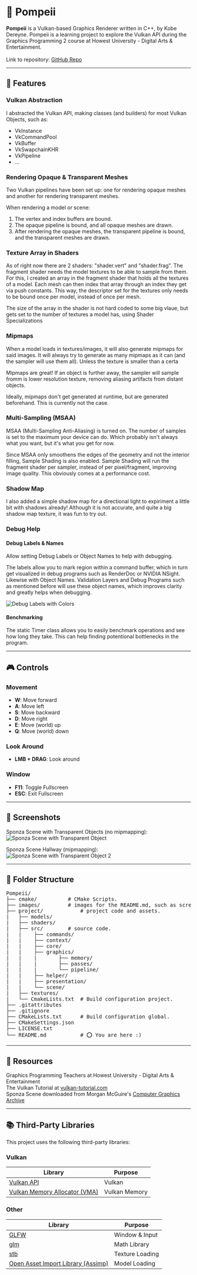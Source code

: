 ﻿# 🌋 Pompeii

**Pompeii** is a Vulkan-based Graphics Renderer written in C++, by Kobe Dereyne.
Pompeii is a learning project to explore the Vulkan API
during the Graphics Programming 2 course at Howest University - Digital Arts & Entertainment.
<br>
<br>
Link to repository: [GitHub Repo](https://github.com/Kobazaaa/Pompeii.git)

---

## 🌟 Features

### Vulkan Abstraction

I abstracted the Vulkan API, making classes (and builders) for most Vulkan Objects, such as:

- VkInstance
- VkCommandPool
- VkBuffer
- VkSwapchainKHR
- VkPipeline
- ...


### Rendering Opaque & Transparent Meshes

Two Vulkan pipelines have been set up: one for rendering opaque meshes and another for rendering transparent meshes.

When rendering a model or scene:

1. The vertex and index buffers are bound.
2. The opaque pipeline is bound, and all opaque meshes are drawn.
3. After rendering the opaque meshes, the transparent pipeline is bound, and the transparent meshes are drawn.

### Texture Array in Shaders

As of right now there are 2 shaders: "shader.vert" and "shader.frag". The fragment shader needs the model textures
to be able to sample from them. For this, I created an array in the fragment shader that holds all the textures of a model. Each mesh
can then index that array through an index they get via push constants. This way, the descriptor set for the textures only needs to be bound 
once per model, instead of once per mesh.

The size of the array in the shader is not hard coded to some big vlaue, but gets set to the number of textures a model has, using Shader Specializations

### Mipmaps

When a model loads in textures/images, it will also generate mipmaps for said images.
It will always try to generate as many mipmaps as it can (and the sampler will use them all).
Unless the texture is smaller than a certa

Mipmaps are great!
If an object is further away, the sampler will sample fromm is lower resolution texture, removing aliasing artifacts from distant objects.

Ideally, mipmaps don't get generated at runtime, but are generated beforehand. This is currently not the case.

### Multi-Sampling (MSAA)

MSAA (Multi-Sampling Anti-Aliasing) is turned on. The number of samples is set to the maximum your device can do.
Which probably isn't always what you want, but it's what you get for now.

Since MSAA only smoothens the edges of the geometry and not the interior filling, Sample Shading is also enabled.
Sample Shading will run the fragment shader per sampler, instead of per pixel/fragment, improving image quality. This obviously comes at a performance cost.

### Shadow Map

I also added a simple shadow map for a directional light to expiriment a little bit with shadows already! Although it is not accurate, and quite a big shadow map texture, it was fun to try out.

### Debug Help

#### Debug Labels & Names

Allow setting Debug Labels or Object Names to help with debugging.

The labels allow you to mark region within a command buffer, which in turn get visualized in debug programs such as RenderDoc or NVIDIA NSight.
<br>Likewise with Object Names. Validation Layers and Debug Programs such as mentioned before will use these object names, which improves clarity and greatly helps when debugging.

![Debug Labels with Colors](./images/DebugLabels.png)

#### Benchmarking

The static Timer class allows you to easily benchmark operations and see how long they take. This can help finding potentional bottlenecks in the program.

---

## 🎮 Controls

### Movement
- **W**: Move forward
- **A**: Move left
- **S**: Move backward
- **D**: Move right
- **E**: Move (world) up
- **Q**: Move (world) down

### Look Around
- **LMB + DRAG**: Look around


### Window
- **F11**: Toggle Fullscreen
- **ESC**: Exit Fullscreen

---

## 📸 Screenshots

Sponza Scene with Transparent Objects (no mipmapping):
![Sponza Scene with Transparent Object](./images/SponzaScene.png)

Sponza Scene Hallway (mipmapping):
![Sponza Scene with Transparent Object 2](./images/SponzaScene2.png)

---

## 📁 Folder Structure

<pre>
Pompeii/ 
├── cmake/			# CMake Scripts.
├── images/			# images for the README.md, such as screenshots.
├── project/			# project code and assets.
|	├── models/
|	├── shaders/
|	├── src/		# source code.
|	|    ├── commands/
|	|    ├── context/
|	|    ├── core/
|	|    ├── graphics/
|	|    |       ├── memory/
|	|    |       ├── passes/
|	|    |       └── pipeline/
|	|    ├── helper/
|	|    ├── presentation/
|	|    └── scene/
|	├── textures/
|	└── CmakeLists.txt	# Build configuration project.
├── .gitattributes		
├── .gitignore			
├── CMakeLists.txt		# Build configuration global.
├── CMakeSettings.json
├── LICENSE.txt
└── README.md			# ⭕ You are here :)
</pre>

---

## 🙏 Resources

Graphics Programming Teachers at Howest University - Digital Arts & Entertainment <br>
The Vulkan Tutorial at [vulkan-tutorial.com](https://vulkan-tutorial.com) <br>
Sponza Scene downloaded from Morgan McGuire's [Computer Graphics Archive](https://casual-effects.com/data)


---

## 📚 Third-Party Libraries

This project uses the following third-party libraries:

### Vulkan

| Library                                | Purpose          |
|----------------------------------------|------------------|
| [Vulkan API](https://vulkan.lunarg.com) | Vulkan |
| [Vulkan Memory Allocator (VMA)](https://github.com/GPUOpen-LibrariesAndSDKs/VulkanMemoryAllocator.git) | Vulkan Memory |

### Other

| Library                                | Purpose          |
|----------------------------------------|------------------|
| [GLFW](https://github.com/glfw/glfw.git) | Window & Input |
| [glm](https://github.com/g-truc/glm.git) | Math Library |
| [stb](https://github.com/nothings/stb.git) | Texture Loading |
| [Open Asset Import Library (Assimp)](https://github.com/assimp/assimp.git) | Model Loading |
